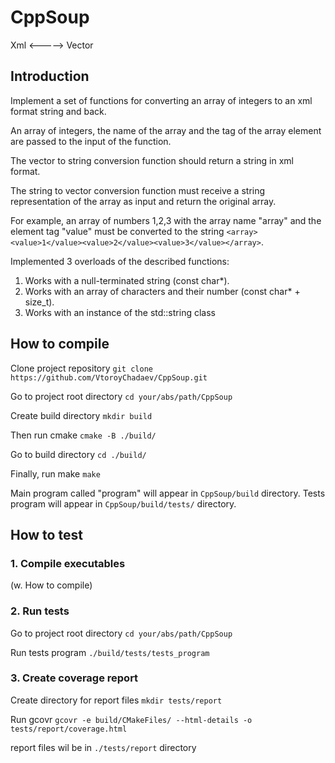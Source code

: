 # CppSoup
Xml <-----> Vector

## Introduction

Implement a set of functions for converting an array of integers to an xml format string and back.

An array of integers, the name of the array and the tag of the array element are passed to the input of the function. 

The vector to string conversion function should return a string in xml format.

The string to vector conversion function must receive a string representation of the array as input and
return the original array.

For example, an array of numbers 1,2,3 with the array name "array" and the element tag "value" must
be converted to the string `<array><value>1</value><value>2</value><value>3</value></array>`.

Implemented 3 overloads of the described functions:
1. Works with a null-terminated string (const char*).
2. Works with an array of characters and their number (const char* + size_t).
3. Works with an instance of the std::string class

## How to compile

Clone project repository
`git clone https://github.com/VtoroyChadaev/CppSoup.git`

Go to project root directory
`cd your/abs/path/CppSoup`

Create build directory
`mkdir build`

Then run cmake
`cmake -B ./build/`

Go to build directory
`cd ./build/`

Finally, run make
`make`

Main program called "program" will appear in `CppSoup/build` directory.
Tests program will appear in `CppSoup/build/tests/` directory.

## How to test
### 1. Compile executables 
(w. How to compile)
### 2. Run tests

Go to project root directory
`cd your/abs/path/CppSoup`

Run tests program
`./build/tests/tests_program`
### 3. Create coverage report
Create directory for report files
`mkdir tests/report`

Run gcovr
`gcovr -e build/CMakeFiles/ --html-details -o tests/report/coverage.html`

report files wil be in `./tests/report` directory
